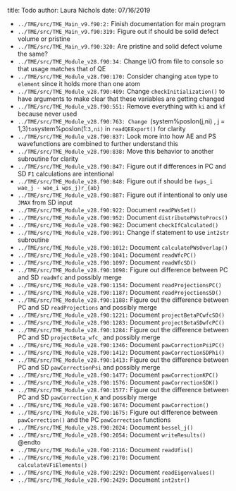 title: Todo
author: Laura Nichols
date: 07/16/2019

* `../TME/src/TME_Main_v9.f90:2:` Finish documentation for main program
* `../TME/src/TME_Main_v9.f90:319:` Figure out if should be solid defect volume or pristine
* `../TME/src/TME_Main_v9.f90:320:` Are pristine and solid defect volume the same?
* `../TME/src/TME_Module_v28.f90:34:` Change I/O from file to console so that usage matches that of QE
* `../TME/src/TME_Module_v28.f90:170:` Consider changing `atom` type to `element` since it holds more than one atom
* `../TME/src/TME_Module_v28.f90:409:` Change `checkInitialization()` to have arguments to make clear that these variables are getting changed
* `../TME/src/TME_Module_v28.f90:551:` Remove everything with `ki` and `kf` because never used
* `../TME/src/TME_Module_v28.f90:763: Change `(system%posIon(j,ni) , j = 1,3)` to `system%posIon(1:`3,ni)` in `readQEExport()` for clarity
* `../TME/src/TME_Module_v28.f90:837:` Look more into how AE and PS wavefunctions are combined to further understand this
* `../TME/src/TME_Module_v28.f90:838:` Move this behavior to another subroutine for clarity
* `../TME/src/TME_Module_v28.f90:847:` Figure out if differences in PC and SD `F1` calculations are intentional
* `../TME/src/TME_Module_v28.f90:848:` Figure out if should be `(wps_i wae_j - wae_i wps_j)r_{ab}`
* `../TME/src/TME_Module_v28.f90:887:` Figure out if intentional to only use `JMAX` from SD input
* `../TME/src/TME_Module_v28.f90:922:` Document `readPWsSet()`
* `../TME/src/TME_Module_v28.f90:952:` Document `distributePWstoProcs()`
* `../TME/src/TME_Module_v28.f90:982:` Document `checkIfCalculated()`
* `../TME/src/TME_Module_v28.f90:991:` Change if statement to use `int2str` subroutine
* `../TME/src/TME_Module_v28.f90:1012:` Document `calculatePWsOverlap()`
* `../TME/src/TME_Module_v28.f90:1041:` Document `readWfcPC()`
* `../TME/src/TME_Module_v28.f90:1097:` Document `readWfcSD()`
* `../TME/src/TME_Module_v28.f90:1098:` Figure out difference between PC and SD `readWfc` and possibly merge
* `../TME/src/TME_Module_v28.f90:1154:` Document `readProjectionsPC()`
* `../TME/src/TME_Module_v28.f90:1187:` Document `readProjectionsSD()`
* `../TME/src/TME_Module_v28.f90:1188:` Figure out the difference between PC and SD `readProjections` and possibly merge
* `../TME/src/TME_Module_v28.f90:1221:` Document `projectBetaPCwfcSD()`
* `../TME/src/TME_Module_v28.f90:1283:` Document `projectBetaSDwfcPC()`
* `../TME/src/TME_Module_v28.f90:1284:` Figure out the difference between PC and SD `projectBeta_wfc_` and possibly merge
* `../TME/src/TME_Module_v28.f90:1346:` Document `pawCorrectionPsiPC()`
* `../TME/src/TME_Module_v28.f90:1412:` Document `pawCorrectionSDPhi()`
* `../TME/src/TME_Module_v28.f90:1413:` Figure out the difference between PC and SD `pawCorrectionPsi` and possibly merge
* `../TME/src/TME_Module_v28.f90:1477:` Document `pawCorrectionKPC()`
* `../TME/src/TME_Module_v28.f90:1576:` Document `pawCorrectionSDK()`
* `../TME/src/TME_Module_v28.f90:1577:` Figure out the difference between PC and SD `pawCorrection_K` and possibly merge
* `../TME/src/TME_Module_v28.f90:1674:` Document `pawCorrection()`
* `../TME/src/TME_Module_v28.f90:1675:` Figure out difference between `pawCorrection()` and the PC `pawCorrection` functions
* `../TME/src/TME_Module_v28.f90:2024:` Document `bessel_j()`
* `../TME/src/TME_Module_v28.f90:2054:` Document `writeResults()` @endto
* `../TME/src/TME_Module_v28.f90:2116:` Document `readUfis()`
* `../TME/src/TME_Module_v28.f90:2170:` Document `calculateVFiElements()`
* `../TME/src/TME_Module_v28.f90:2292:` Document `readEigenvalues()`
* `../TME/src/TME_Module_v28.f90:2429:` Document `int2str()`
